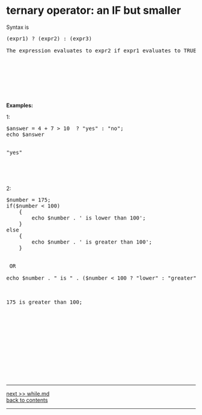 # ternary operator: an IF but smaller

Syntax is 

<pre>
(expr1) ? (expr2) : (expr3)

The expression evaluates to expr2 if expr1 evaluates to TRUE, and expr3 if expr1 evaluates to FALSE.

</pre>

&nbsp;   
&nbsp;   
&nbsp;   
&nbsp;   
&nbsp;   


**Examples:** 

1:
<pre>
$answer = 4 + 7 > 10  ? "yes" : "no";
echo $answer


"yes"
</pre>

&nbsp;   
&nbsp;   
&nbsp;   

2:
<pre>
$number = 175;
if($number < 100) 
    { 
        echo $number . ' is lower than 100'; 
    }
else 
    {
        echo $number . ' is greater than 100';
    }


 OR 
 
echo $number . " is " . ($number < 100 ? "lower" : "greater") . " than 100";



175 is greater than 100;
</pre>

&nbsp;   
&nbsp;   
&nbsp;   
&nbsp;   
&nbsp;   

&nbsp;   
&nbsp;   
&nbsp;   
&nbsp;   
&nbsp;   

---
[next >> while.md](../../07/docs/while.md)   
[back to contents](../../README.md)    

---